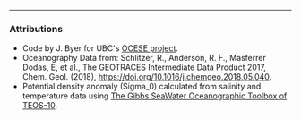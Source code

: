 ----

### Attributions

- Code by J. Byer for UBC's [OCESE project](https://www.eoas.ubc.ca/education/current-major-initiatives/ocese).
- Oceanography Data from: Schlitzer, R., Anderson, R. F., Masferrer Dodas, E, et al., The GEOTRACES Intermediate Data Product 2017, Chem. Geol. (2018), https://doi.org/10.1016/j.chemgeo.2018.05.040.
- Potential density anomaly (Sigma_0) calculated from salinity and temperature data using [The Gibbs SeaWater Oceanographic Toolbox of TEOS-10](http://www.teos-10.org/pubs/gsw/html/gsw_contents.html).